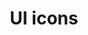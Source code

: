---
title: UI icons
index: true
category:
  - 研发手册
  - Reference
  - User interface
order: 3
next:
  text: 标准模块（Standard Modules）
  link: /en/DevManual/Reference/StandardModule/README.md
---